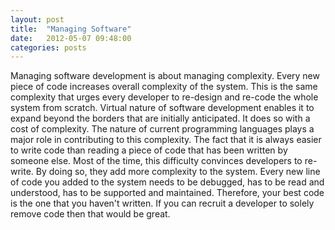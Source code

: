 ```yaml
---
layout: post
title:  "Managing Software"
date:   2012-05-07 09:48:00
categories: posts
---
```

Managing software development is about managing complexity. Every new piece of code increases overall complexity of the system. This is the same complexity that urges every developer to re-design and re-code the whole system from scratch. Virtual nature of software development enables it to expand beyond the borders that are initially anticipated. It does so with a cost of complexity. The nature of current programming languages plays a major role in contributing to this complexity. The fact that it is always easier to write code than reading a piece of code that has been written by someone else. Most of the time, this difficulty convinces developers to re-write. By doing so, they add more complexity to the system. Every new line of code you added to the system needs to be debugged, has to be read and understood, has to be supported and maintained. Therefore, your best code is the one that you haven't written. If you can recruit a developer to solely remove code then that would be great.